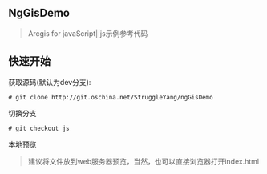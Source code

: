 ## NgGisDemo

> Arcgis for javaScript||js示例参考代码

## 快速开始
获取源码(默认为dev分支):
```
# git clone http://git.oschina.net/StruggleYang/ngGisDemo
```
切换分支
```
# git checkout js
```
本地预览

>建议将文件放到web服务器预览，当然，也可以直接浏览器打开index.html


